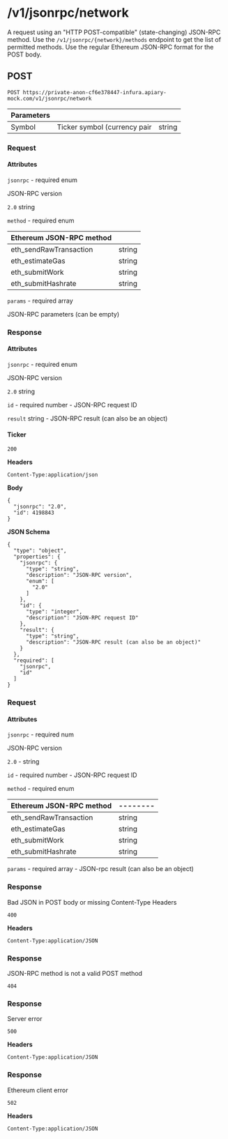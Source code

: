 # /v1/jsonrpc/network

A request using an "HTTP POST-compatible" (state-changing) JSON-RPC method. Use the `/v1/jsonrpc/{network}/methods` endpoint to get the list of permitted methods. Use the regular Ethereum JSON-RPC format for the POST body.

## POST

`POST https://private-anon-cf6e378447-infura.apiary-mock.com/v1/jsonrpc/network`

| Parameters |                              |        |
|------------|------------------------------|--------|
| Symbol     | Ticker symbol (currency pair | string |

### Request

#### Attributes

`jsonrpc` - required enum

JSON-RPC version

`2.0` string

`method` - required enum

| Ethereum JSON-RPC method |        |
|--------------------------|--------|
| eth_sendRawTransaction   | string |
| eth_estimateGas          | string |
| eth_submitWork           | string |
| eth_submitHashrate       | string |

`params` - required array

JSON-RPC parameters (can be empty)

### Response

#### Attributes

`jsonrpc` - required enum

JSON-RPC version

`2.0` string

`id` - required number - JSON-RPC request ID

`result` string - JSON-RPC result (can also be an object)

#### Ticker

`200`

**Headers**

`Content-Type:application/json`

**Body**

```
{
  "jsonrpc": "2.0",
  "id": 4198843
}
```

**JSON Schema**

```
{
  "type": "object",
  "properties": {
    "jsonrpc": {
      "type": "string",
      "description": "JSON-RPC version",
      "enum": [
        "2.0"
      ]
    },
    "id": {
      "type": "integer",
      "description": "JSON-RPC request ID"
    },
    "result": {
      "type": "string",
      "description": "JSON-RPC result (can also be an object)"
    }
  },
  "required": [
    "jsonrpc",
    "id"
  ]
}
```

### Request

#### Attributes

`jsonrpc` - required num

JSON-RPC version

`2.0` - string

`id` - required number - JSON-RPC request ID

`method` - required enum

| **Ethereum JSON-RPC method** |--------|
|------------------------------|--------|
| eth_sendRawTransaction       | string |
| eth_estimateGas              | string |
| eth_submitWork               | string |
| eth_submitHashrate           | string |

`params` - required array - JSON-rpc result (can also be an object)

### Response

Bad JSON in POST body or missing Content-Type Headers

`400`

**Headers**

`Content-Type:application/JSON`

### Response

JSON-RPC method is not a valid POST method

`404`

### Response

Server error

`500`

**Headers**

`Content-Type:application/JSON`

### Response

Ethereum client error

`502`

**Headers**

`Content-Type:application/JSON`
